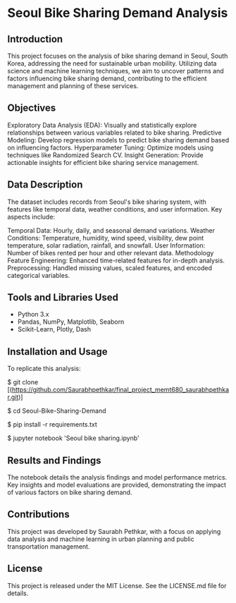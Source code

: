 # Seoul Bike Sharing Demand Analysis
## Introduction
This project focuses on the analysis of bike sharing demand in Seoul, South Korea, addressing the need for sustainable urban mobility. Utilizing data science and machine learning techniques, we aim to uncover patterns and factors influencing bike sharing demand, contributing to the efficient management and planning of these services.

## Objectives
Exploratory Data Analysis (EDA): Visually and statistically explore relationships between various variables related to bike sharing.
Predictive Modeling: Develop regression models to predict bike sharing demand based on influencing factors.
Hyperparameter Tuning: Optimize models using techniques like Randomized Search CV.
Insight Generation: Provide actionable insights for efficient bike sharing service management.

## Data Description
The dataset includes records from Seoul's bike sharing system, with features like temporal data, weather conditions, and user information. Key aspects include:

Temporal Data: Hourly, daily, and seasonal demand variations.
Weather Conditions: Temperature, humidity, wind speed, visibility, dew point temperature, solar radiation, rainfall, and snowfall.
User Information: Number of bikes rented per hour and other relevant data.
Methodology
Feature Engineering: Enhanced time-related features for in-depth analysis.
Preprocessing: Handled missing values, scaled features, and encoded categorical variables.

## Tools and Libraries Used
- Python 3.x
- Pandas, NumPy, Matplotlib, Seaborn
- Scikit-Learn, Plotly, Dash

## Installation and Usage
To replicate this analysis:

$ git clone [(https://github.com/Saurabhpethkar/final_project_memt680_saurabhpethkar.git)]

$ cd Seoul-Bike-Sharing-Demand

$ pip install -r requirements.txt

$ jupyter notebook 'Seoul bike sharing.ipynb'

## Results and Findings
The notebook details the analysis findings and model performance metrics. Key insights and model evaluations are provided, demonstrating the impact of various factors on bike sharing demand.

## Contributions
This project was developed by Saurabh Pethkar, with a focus on applying data analysis and machine learning in urban planning and public transportation management.

## License
This project is released under the MIT License. See the LICENSE.md file for details.


